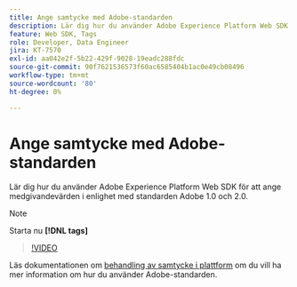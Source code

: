 ```yaml
---
title: Ange samtycke med Adobe-standarden
description: Lär dig hur du använder Adobe Experience Platform Web SDK för att ange medgivandevärden i enlighet med standarden Adobe 1.0 och 2.0.
feature: Web SDK, Tags
role: Developer, Data Engineer
jira: KT-7570
exl-id: aa042e2f-5b22-429f-9028-19eadc288fdc
source-git-commit: 90f7621536573f60ac6585404b1ac0e49cb08496
workflow-type: tm+mt
source-wordcount: '80'
ht-degree: 0%

---
```


# Ange samtycke med Adobe-standarden

Lär dig hur du använder Adobe Experience Platform Web SDK för att ange medgivandevärden i enlighet med standarden Adobe 1.0 och 2.0.

>[!NOTE]
>
> Starta nu **[!DNL tags]**

>[!VIDEO](https://video.tv.adobe.com/v/332694/?quality=12&learn=on)

Läs dokumentationen om [behandling av samtycke i plattform](https://experienceleague.adobe.com/docs/experience-platform/landing/governance-privacy-security/consent/iab/overview.html) om du vill ha mer information om hur du använder Adobe-standarden.
